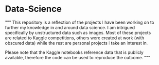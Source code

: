 # Data-Science
"""
This repository is a reflection of the projects I have been working on to further my knowledge in and around data science. I am intrigued specifically by unstructured data such as images. Most of these projects are related to Kaggle competitions, others were created at work (with obscured data) while the rest are personal projects I take an interest in.

Please note that the Kaggle notebooks reference data that is publicly available, therefore the code can be used to reproduce the outcome.
"""
